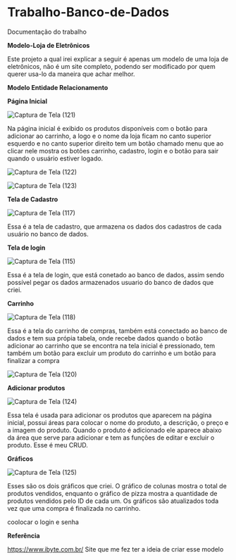 # Trabalho-Banco-de-Dados
Documentação do trabalho

**Modelo-Loja de Eletrônicos**

Este projeto a qual irei explicar a seguir é apenas um modelo de uma loja de eletrônicos, não é um site completo, 
podendo ser modificado por quem querer usa-lo da maneira que achar melhor.

**Modelo Entidade Relacionamento**

**Página Inicial**

![Captura de Tela (121)](https://github.com/user-attachments/assets/a1b829c1-94ba-4aee-a213-26b756df1994)


Na página inicial é exibido os produtos disponíveis com o botão para adicionar ao carrinho, a logo e o nome da loja ficam no canto superior esquerdo e no canto superior direito tem um botão chamado menu que ao clicar nele mostra os botões carrinho, cadastro, login e o botão para sair quando o usuário estiver logado.


![Captura de Tela (122)](https://github.com/user-attachments/assets/3bc5bc34-7240-4080-91d9-472655a90e5d)

![Captura de Tela (123)](https://github.com/user-attachments/assets/e2b44015-9c50-43fe-80ab-ee06d5581e7d)


**Tela de Cadastro**

![Captura de Tela (117)](https://github.com/user-attachments/assets/f4c5bfc6-b961-4411-a532-7380c7140779)

Essa é a tela de cadastro, que armazena os dados dos cadastros de cada usuário no banco de dados.


**Tela de login**

![Captura de Tela (115)](https://github.com/user-attachments/assets/359d28c8-4202-42ba-aa42-4def8b9ddd5c)

Essa é a tela de login, que está conetado ao banco de dados, assim sendo possível pegar os dados armazenados usuario do banco de dados que criei.


**Carrinho**

![Captura de Tela (118)](https://github.com/user-attachments/assets/3b1e189d-5613-4aa4-a7b6-4cce09c6154e)

Essa é a tela do carrinho de compras, também está conectado ao banco de dados e tem sua própia tabela, onde recebe dados quando o botão adicionar ao carrinho que se encontra na tela inicial é pressionado, tem também um botão para excluir um produto do carrinho e um botão para finalizar a compra

![Captura de Tela (120)](https://github.com/user-attachments/assets/851ffb1c-5a88-4db6-b8b0-a116f69418f6)


**Adicionar produtos**

![Captura de Tela (124)](https://github.com/user-attachments/assets/e0792061-75e1-4386-8a29-e941600731e4)

Essa tela é usada para adicionar os produtos que aparecem na página inicial, possui áreas para colocar o nome do produto, a descrição, o preço e a imagem do produto. Quando o produto é adicionado ele aparece abaixo da área que serve para adicionar e tem as funções de editar e excluir o produto. Esse é meu CRUD.


**Gráficos**

![Captura de Tela (125)](https://github.com/user-attachments/assets/1415693d-0234-4dd3-8b93-4afb778cb023)

Esses são os dois gráficos que criei. O gráfico de colunas mostra o total de produtos vendidos, enquanto o gráfico de pizza mostra a quantidade de produtos vendidos pelo ID de cada um. Os gráficos são atualizados toda vez que uma compra é finalizada no carrinho. 

coolocar o login e senha

**Referência**

https://www.ibyte.com.br/
Site que me fez ter a ideia de criar esse modelo
